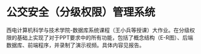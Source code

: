 # 公交安全（分级权限）管理系统
西电计算机科学与技术学院-数据库系统课程（王小兵等授课）大作业。在分级权限的基础上实现了对于PPT要求中的所有功能，包括了概念结构（E-R图）、后端数据库、前端程序，并录制了演示视频。具体内容见报告。
